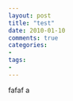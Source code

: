 ```yaml
---
layout: post
title: "test"
date: 2010-01-10
comments: true
categories: 
- 
tags:
- 
---
```


fafaf a
